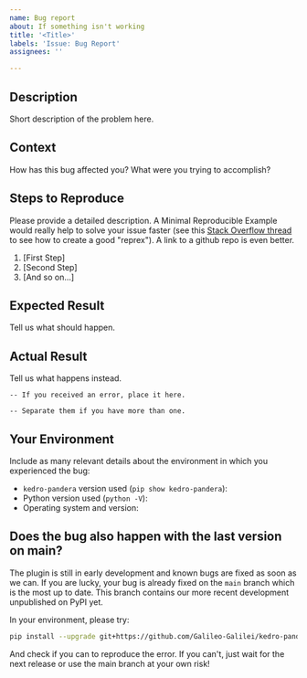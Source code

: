 ```yaml
---
name: Bug report
about: If something isn't working
title: '<Title>'
labels: 'Issue: Bug Report'
assignees: ''

---
```


## Description

Short description of the problem here.

## Context

How has this bug affected you? What were you trying to accomplish?

## Steps to Reproduce

Please provide a detailed description. A Minimal Reproducible Example would really help to solve your issue faster (see this [Stack Overflow thread](https://stackoverflow.com/help/minimal-reproducible-example) to see how to create a good "reprex"). A link to a github repo is even better.

1. [First Step]
2. [Second Step]
3. [And so on...]

## Expected Result

Tell us what should happen.

## Actual Result

Tell us what happens instead.

```
-- If you received an error, place it here.
```

```
-- Separate them if you have more than one.
```

## Your Environment

Include as many relevant details about the environment in which you experienced the bug:

* `kedro-pandera` version used (`pip show kedro-pandera`):
* Python version used (`python -V`):
* Operating system and version:

## Does the bug also happen with the last version on main?

The plugin is still in early development and known bugs are fixed as soon as we can. If you are lucky, your bug is already fixed on the `main` branch which is the most up to date. This branch contains our more recent development unpublished on PyPI yet.

In your environment, please try:

```bash
pip install --upgrade git+https://github.com/Galileo-Galilei/kedro-pandera
```

And check if you can to reproduce the error. If you can't, just wait for the next release or use the main branch at your own risk!
